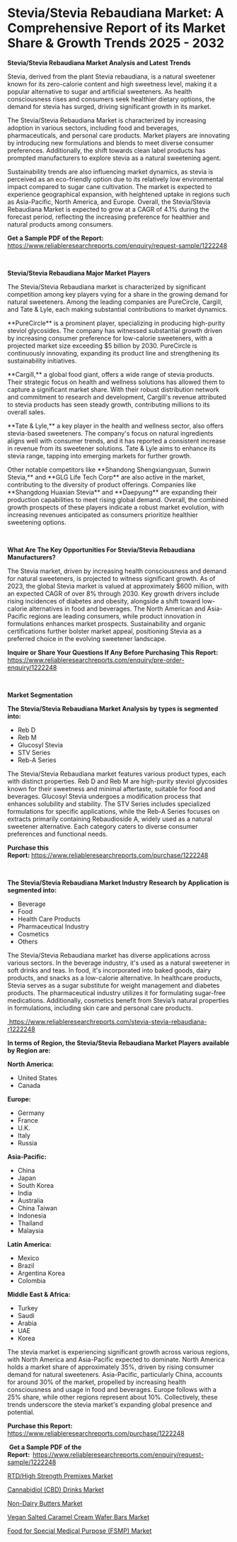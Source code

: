 <p><h1>Stevia/Stevia Rebaudiana Market: A Comprehensive Report of its Market Share & Growth Trends 2025 - 2032</h1></p><p><strong>Stevia/Stevia Rebaudiana Market Analysis and Latest Trends</strong></p>
<p><p>Stevia, derived from the plant Stevia rebaudiana, is a natural sweetener known for its zero-calorie content and high sweetness level, making it a popular alternative to sugar and artificial sweeteners. As health consciousness rises and consumers seek healthier dietary options, the demand for stevia has surged, driving significant growth in its market.</p><p>The Stevia/Stevia Rebaudiana Market is characterized by increasing adoption in various sectors, including food and beverages, pharmaceuticals, and personal care products. Market players are innovating by introducing new formulations and blends to meet diverse consumer preferences. Additionally, the shift towards clean label products has prompted manufacturers to explore stevia as a natural sweetening agent.</p><p>Sustainability trends are also influencing market dynamics, as stevia is perceived as an eco-friendly option due to its relatively low environmental impact compared to sugar cane cultivation. The market is expected to experience geographical expansion, with heightened uptake in regions such as Asia-Pacific, North America, and Europe. Overall, the Stevia/Stevia Rebaudiana Market is expected to grow at a CAGR of 4.1% during the forecast period, reflecting the increasing preference for healthier and natural products among consumers.</p></p>
<p><strong>Get a Sample PDF of the Report:&nbsp;</strong> <a href="https://www.reliableresearchreports.com/enquiry/request-sample/1222248?utm_campaign=31&utm_medium=2&utm_source=Github&utm_content=ia&utm_term=15022025&utm_id=steviastevia-rebaudiana">https://www.reliableresearchreports.com/enquiry/request-sample/1222248</a></p>
<p>&nbsp;</p>
<p><strong>Stevia/Stevia Rebaudiana Major Market Players</strong></p>
<p><p>The Stevia/Stevia Rebaudiana market is characterized by significant competition among key players vying for a share in the growing demand for natural sweeteners. Among the leading companies are PureCircle, Cargill, and Tate & Lyle, each making substantial contributions to market dynamics.</p><p>**PureCircle** is a prominent player, specializing in producing high-purity steviol glycosides. The company has witnessed substantial growth driven by increasing consumer preference for low-calorie sweeteners, with a projected market size exceeding $5 billion by 2030. PureCircle is continuously innovating, expanding its product line and strengthening its sustainability initiatives.</p><p>**Cargill,** a global food giant, offers a wide range of stevia products. Their strategic focus on health and wellness solutions has allowed them to capture a significant market share. With their robust distribution network and commitment to research and development, Cargill's revenue attributed to stevia products has seen steady growth, contributing millions to its overall sales.</p><p>**Tate & Lyle,** a key player in the health and wellness sector, also offers stevia-based sweeteners. The company's focus on natural ingredients aligns well with consumer trends, and it has reported a consistent increase in revenue from its sweetener solutions. Tate & Lyle aims to enhance its stevia range, tapping into emerging markets for further growth.</p><p>Other notable competitors like **Shandong Shengxiangyuan, Sunwin Stevia,** and **GLG Life Tech Corp** are also active in the market, contributing to the diversity of product offerings. Companies like **Shangdong Huaxian Stevia** and **Daepyung** are expanding their production capabilities to meet rising global demand. Overall, the combined growth prospects of these players indicate a robust market evolution, with increasing revenues anticipated as consumers prioritize healthier sweetening options.</p></p>
<p>&nbsp;</p>
<p><strong>What Are The Key Opportunities For Stevia/Stevia Rebaudiana Manufacturers?</strong></p>
<p><p>The Stevia market, driven by increasing health consciousness and demand for natural sweeteners, is projected to witness significant growth. As of 2023, the global Stevia market is valued at approximately $600 million, with an expected CAGR of over 8% through 2030. Key growth drivers include rising incidences of diabetes and obesity, alongside a shift toward low-calorie alternatives in food and beverages. The North American and Asia-Pacific regions are leading consumers, while product innovation in formulations enhances market prospects. Sustainability and organic certifications further bolster market appeal, positioning Stevia as a preferred choice in the evolving sweetener landscape.</p></p>
<p><strong>Inquire or Share Your Questions If Any Before Purchasing This Report:</strong> <a href="https://www.reliableresearchreports.com/enquiry/pre-order-enquiry/1222248?utm_campaign=31&utm_medium=2&utm_source=Github&utm_content=ia&utm_term=15022025&utm_id=steviastevia-rebaudiana">https://www.reliableresearchreports.com/enquiry/pre-order-enquiry/1222248</a></p>
<p>&nbsp;</p>
<p><strong>Market Segmentation</strong></p>
<p><strong>The Stevia/Stevia Rebaudiana Market Analysis by types is segmented into:</strong></p>
<p><ul><li>Reb D</li><li>Reb M</li><li>Glucosyl Stevia</li><li>STV Series</li><li>Reb-A Series</li></ul></p>
<p><p>The Stevia/Stevia Rebaudiana market features various product types, each with distinct properties. Reb D and Reb M are high-purity steviol glycosides known for their sweetness and minimal aftertaste, suitable for food and beverages. Glucosyl Stevia undergoes a modification process that enhances solubility and stability. The STV Series includes specialized formulations for specific applications, while the Reb-A Series focuses on extracts primarily containing Rebaudioside A, widely used as a natural sweetener alternative. Each category caters to diverse consumer preferences and functional needs.</p></p>
<p><strong>Purchase this Report:&nbsp;</strong><a href="https://www.reliableresearchreports.com/purchase/1222248?utm_campaign=31&utm_medium=2&utm_source=Github&utm_content=ia&utm_term=15022025&utm_id=steviastevia-rebaudiana">https://www.reliableresearchreports.com/purchase/1222248</a></p>
<p>&nbsp;</p>
<p><strong>The Stevia/Stevia Rebaudiana Market Industry Research by Application is segmented into:</strong></p>
<p><ul><li>Beverage</li><li>Food</li><li>Health Care Products</li><li>Pharmaceutical Industry</li><li>Cosmetics</li><li>Others</li></ul></p>
<p><p>The Stevia/Stevia Rebaudiana market has diverse applications across various sectors. In the beverage industry, it's used as a natural sweetener in soft drinks and teas. In food, it's incorporated into baked goods, dairy products, and snacks as a low-calorie alternative. In healthcare products, Stevia serves as a sugar substitute for weight management and diabetes products. The pharmaceutical industry utilizes it for formulating sugar-free medications. Additionally, cosmetics benefit from Stevia’s natural properties in formulations, including skin care and personal care products.</p></p>
<p><a href="https://www.reliableresearchreports.com/stevia-stevia-rebaudiana-r1222248?utm_campaign=31&utm_medium=2&utm_source=Github&utm_content=ia&utm_term=15022025&utm_id=steviastevia-rebaudiana">&nbsp;https://www.reliableresearchreports.com/stevia-stevia-rebaudiana-r1222248</a></p>
<p><strong>In terms of Region, the Stevia/Stevia Rebaudiana Market Players available by Region are:</strong></p>
<p>
    <p> <strong> North America: </strong>
        <ul>
            <li>United States</li>
            <li>Canada</li>
        </ul>
        </p> 
    <p> <strong> Europe: </strong>
        <ul>
            <li>Germany</li>
            <li>France</li>
            <li>U.K.</li>
            <li>Italy</li>
            <li>Russia</li>
        </ul>
        </p> 
    <p> <strong> Asia-Pacific: </strong>
        <ul>
            <li>China</li>
            <li>Japan</li>
            <li>South Korea</li>
            <li>India</li>
            <li>Australia</li>
            <li>China Taiwan</li>
            <li>Indonesia</li>
            <li>Thailand</li>
            <li>Malaysia</li>
        </ul>
        </p> 
    <p> <strong> Latin America: </strong>
        <ul>
            <li>Mexico</li>
            <li>Brazil</li>
            <li>Argentina Korea</li>
            <li>Colombia</li>
        </ul>
        </p> 
    <p> <strong> Middle East & Africa: </strong>
        <ul>
            <li>Turkey</li>
            <li>Saudi</li>
            <li>Arabia</li>
            <li>UAE</li>
            <li>Korea</li>
        </ul>
    </p>
    </p>
<p><p>The stevia market is experiencing significant growth across various regions, with North America and Asia-Pacific expected to dominate. North America holds a market share of approximately 35%, driven by rising consumer demand for natural sweeteners. Asia-Pacific, particularly China, accounts for around 30% of the market, propelled by increasing health consciousness and usage in food and beverages. Europe follows with a 25% share, while other regions represent about 10%. Collectively, these trends underscore the stevia market's expanding global presence and potential.</p></p>
<p><strong>Purchase this Report: </strong><a href="https://www.reliableresearchreports.com/purchase/1222248?utm_campaign=31&utm_medium=2&utm_source=Github&utm_content=ia&utm_term=15022025&utm_id=steviastevia-rebaudiana">https://www.reliableresearchreports.com/purchase/1222248</a></p>
<p>&nbsp;<strong>Get a Sample PDF of the Report:&nbsp;&nbsp;</strong><a href="https://www.reliableresearchreports.com/enquiry/request-sample/1222248?utm_campaign=31&utm_medium=2&utm_source=Github&utm_content=ia&utm_term=15022025&utm_id=steviastevia-rebaudiana">https://www.reliableresearchreports.com/enquiry/request-sample/1222248</a></p>
<p><strong></strong></p>
<p><p><a href="https://github.com/shopovdjondo/Market-Research-Report-List-1/blob/main/rtdhigh-strength-premixes-market.md?utm_campaign=31&utm_medium=2&utm_source=Github&utm_content=ia&utm_term=15022025&utm_id=steviastevia-rebaudiana">RTD/High Strength Premixes Market</a></p><p><a href="https://github.com/supicweg/Market-Research-Report-List-1/blob/main/cannabidiol-cbd-drinks-market.md?utm_campaign=31&utm_medium=2&utm_source=Github&utm_content=ia&utm_term=15022025&utm_id=steviastevia-rebaudiana">Cannabidiol (CBD) Drinks Market</a></p><p><a href="https://github.com/saeiddaemo/Market-Research-Report-List-1/blob/main/non-dairy-butters-market.md?utm_campaign=31&utm_medium=2&utm_source=Github&utm_content=ia&utm_term=15022025&utm_id=steviastevia-rebaudiana">Non-Dairy Butters Market</a></p><p><a href="https://github.com/salodipura00/Market-Research-Report-List-1/blob/main/vegan-salted-caramel-cream-wafer-bars-market.md?utm_campaign=31&utm_medium=2&utm_source=Github&utm_content=ia&utm_term=15022025&utm_id=steviastevia-rebaudiana">Vegan Salted Caramel Cream Wafer Bars Market</a></p><p><a href="https://github.com/toqiourir/Market-Research-Report-List-1/blob/main/food-for-special-medical-purpose-fsmp-market.md?utm_campaign=31&utm_medium=2&utm_source=Github&utm_content=ia&utm_term=15022025&utm_id=steviastevia-rebaudiana">Food for Special Medical Purpose (FSMP) Market</a></p></p>